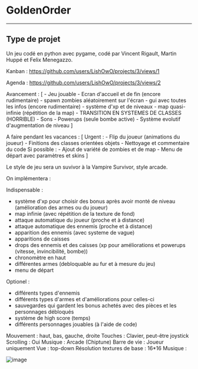 # GoldenOrder
___
## Type de projet

Un jeu codé en python avec pygame, codé par Vincent Rigault, Martin Huppé et Felix Menegazzo.

Kanban : https://github.com/users/LishOwO/projects/3/views/1

Agenda : https://github.com/users/LishOwO/projects/3/views/2

Avancement : [
    - Jeu jouable
    - Ecran d'accueil et de fin (encore rudimentaire)
    - spawn zombies aléatoirement sur l'écran
    - gui avec toutes les infos (encore rudimentaire)
    - système d'xp et de niveaux
    - map quasi-infinie (répétition de la map)
    - TRANSITION EN SYSTEMES DE CLASSES (HORRIBLE)
    - Sons
    - Powerups (seule bombe active)
    - Système evolutif d'augmentation de niveau
]

A faire pendant les vacances : [
    Urgent :
    - Flip du joueur (animations du joueur)
    - Finitions des classes orientées objets
    - Nettoyage et commentaire du code
    Si possible :
    - Ajout de variété de zombies et de map
    - Menu de départ avec paramètres et skins
]

Le style de jeu sera un suvivor à la Vampire Survivor, style arcade.

On implémentera :

Indispensable :
- système d'xp pour choisir des bonus après avoir monté de niveau (amélioration des armes ou du joueur)
- map infinie (avec répétition de la texture de fond)
- attaque automatique du joueur (proche et à distance)
- attaque automatique des ennemis (proche et à distance)
- apparition des ennemis (avec systeme de vague)
- apparitions de caisses
- drops des ennemis et des caisses (xp pour améliorations et powerups (vitesse, invincibilité, bombe))
- chronomètre en haut
- différentes armes (debloquable au fur et à mesure du jeu)
- menu de départ

Optionel :
- différents types d'ennemis
- différents types d'armes et d'améliorations pour celles-ci
- sauvegardes qui gardent les bonus achetés avec des pièces et les personnages débloqués
- système de high score (temps)
- différents personnages jouables (à l'aide de code)

Mouvement : haut, bas, gauche, droite
Touches : Clavier, peut-être joystick
Scrolling : Oui
Musique : Arcade (Chiptune)
Barre de vie : Joueur uniquement
Vue : top-down
Résolution textures de base : 16*16
Musique : 


![image](https://github.com/user-attachments/assets/a29acfc3-06bc-400c-943d-e5b4e08403f3)
